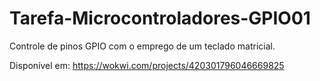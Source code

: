 # Tarefa-Microcontroladores-GPIO01
Controle de pinos GPIO com o emprego de um teclado matricial.


Disponível em: https://wokwi.com/projects/420301796046669825